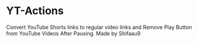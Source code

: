 # YT-Actions
Convert YouTube Shorts links to regular video links and Remove Play Button from YouTube Videos After Pausing. Made by Shifaau9
